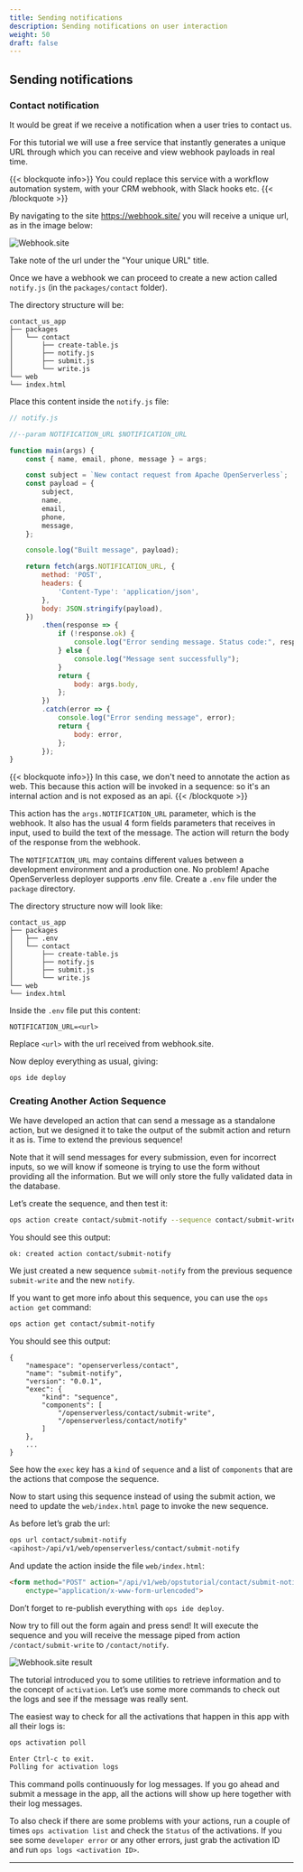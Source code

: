 ```yaml
---
title: Sending notifications
description: Sending notifications on user interaction
weight: 50
draft: false
---
```


## Sending notifications

### Contact notification

It would be great if we receive a notification when a user tries to
contact us. 

For this tutorial we will use a free service that instantly generates 
a unique URL through which you can receive and view webhook payloads in 
real time.

{{< blockquote info>}}
You could replace this service with a workflow automation system, with
your CRM webhook, with Slack hooks etc.
{{< /blockquote >}}

By navigating to the site https://webhook.site/ you will receive a unique 
url, as in the image below:

![Webhook.site](/docs/tutorial/images/webhook_site.webp)

Take note of the url under the "Your unique URL" title.

Once we have a webhook we can proceed to create a new action called `notify.js` 
(in the `packages/contact` folder).

The directory structure will be:

```
contact_us_app
├── packages
│   └── contact
│       ├── create-table.js
│       ├── notify.js
│       ├── submit.js
│       └── write.js
└── web
└── index.html
```

Place this content inside the `notify.js` file:

```javascript
// notify.js

//--param NOTIFICATION_URL $NOTIFICATION_URL

function main(args) {
    const { name, email, phone, message } = args;

    const subject = `New contact request from Apache OpenServerless`;
    const payload = {
        subject,
        name,
        email,
        phone,
        message,
    };

    console.log("Built message", payload);

    return fetch(args.NOTIFICATION_URL, {
        method: 'POST',
        headers: {
            'Content-Type': 'application/json',
        },
        body: JSON.stringify(payload),
    })
        .then(response => {
            if (!response.ok) {
                console.log("Error sending message. Status code:", response.status);
            } else {
                console.log("Message sent successfully");
            }
            return {
                body: args.body,
            };
        })
        .catch(error => {
            console.log("Error sending message", error);
            return {
                body: error,
            };
        });
}
```

{{< blockquote info>}}
In this case, we don't need to annotate the action as web. This because this action will
be invoked in a sequence: so it's an internal action and is not exposed as an api.
{{< /blockquote >}}

This action has the `args.NOTIFICATION_URL` parameter, which is the
webhook. It also has the usual 4 form fields parameters that receives in
input, used to build the text of the message. The action will return the
body of the response from the webhook.

The `NOTIFICATION_URL` may contains different values between a development environment
and a production one.
No problem! Apache OpenServerless deployer supports .env file.
Create a `.env` file under the `package` directory.

The directory structure now will look like:

```
contact_us_app
├── packages
│   ├── .env
│   └── contact
│       ├── create-table.js
│       ├── notify.js
│       ├── submit.js
│       └── write.js
└── web
└── index.html
```

Inside the `.env` file put this content:

```env
NOTIFICATION_URL=<url>
```

Replace `<url>` with the url received from webhook.site.

Now deploy everything as usual, giving:

```bash
ops ide deploy
```

### Creating Another Action Sequence

We have developed an action that can send a message as a
standalone action, but we designed it to take the output of the submit
action and return it as is. Time to extend the previous sequence!

Note that it will send messages for every submission, even for incorrect
inputs, so we will know if someone is trying to use the form without
providing all the information. But we will only store the fully
validated data in the database.

Let’s create the sequence, and then test it:

```bash
ops action create contact/submit-notify --sequence contact/submit-write,contact/notify --web true
```
You should see this output:
```shell
ok: created action contact/submit-notify
```

We just created a new sequence `submit-notify` from the previous
sequence `submit-write` and the new `notify`.

If you want to get more info about this sequence, you can use the
`ops action get` command:

```bash
ops action get contact/submit-notify
```

You should see this output:
```shell
{
    "namespace": "openserverless/contact",
    "name": "submit-notify",
    "version": "0.0.1",
    "exec": {
        "kind": "sequence",
        "components": [
            "/openserverless/contact/submit-write",
            "/openserverless/contact/notify"
        ]
    },
    ...
}
```

See how the `exec` key has a `kind` of `sequence` and a list of
`components` that are the actions that compose the sequence.

Now to start using this sequence instead of using the submit action, we
need to update the `web/index.html` page to invoke the new sequence.

As before let’s grab the url:

```bash
ops url contact/submit-notify
<apihost>/api/v1/web/openserverless/contact/submit-notify
```

And update the action inside the file `web/index.html`:

```html
<form method="POST" action="/api/v1/web/opstutorial/contact/submit-notify"
    enctype="application/x-www-form-urlencoded">
```

Don’t forget to re-publish everything with `ops ide deploy`.

Now try to fill out the form again and press send! It will execute the sequence 
and you will receive the message piped from action `/contact/submit-write` to 
`/contact/notify`.

![Webhook.site result](/docs/tutorial/images/example_result.webp)

The tutorial introduced you to some utilities to retrieve information
and to the concept of `activation`. Let’s use some more commands to
check out the logs and see if the message was really sent.

The easiest way to check for all the activations that happen in this app
with all their logs is:

```bash
ops activation poll

Enter Ctrl-c to exit.
Polling for activation logs
```

This command polls continuously for log messages. If you go ahead and
submit a message in the app, all the actions will show up here together
with their log messages.

To also check if there are some problems with your actions, run a couple
of times `ops activation list` and check the `Status` of the
activations. If you see some `developer error` or any other errors, just
grab the activation ID and run `ops logs <activation ID>`.

---